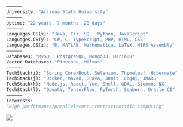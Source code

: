 ```python
——————
University: "Arizona State University"
——————
Uptime: "22 years, 7 months, 28 days"
——————
Languages.CS(x): "Java, C++, SQL, Python, JavaScript"
Languages.CS(y): "C#, C, TypeScript, PHP, HTML, CSS"
Languages.CS(z): "R, MATLAB, Mathematica, LaTeX, MIPS Assembly"
——————
Databases: "MySQL, PostgreSQL, MongoDB, MariaDB"
Vector Databases: "Pinecone, Milvus"
——————
TechStack(i): "Spring Core/Boot, Selenium, Thymeleaf, Hibernate"
TechStack(j): "Docker, Maven, Guava, JUnit, Log4j, JMARS"
TechStack(k): "Node.js, React, Vue, Shell, GDAL, Siemens NX"
TechStack(l): "OpenCV, TensorFlow, PyTorch, Seaborn, Oracle CI"
——————
Interests:
"High performance/parallel/concurrent/scientific computing"       
```

<p align=left>
<img align='left' src='https://github-readme-stats-git-masterrstaa-rickstaa.vercel.app/api/top-langs/?username=morkev&layout=compact&theme=ayu-mirage&hide_border=true&langs_count=16' />
</p>

<!--
///////////////////////////////////////////////////////////////////////////////////////
Best programming language themes from Readme Stats API:
radical, dark, ayu-mirage, nord, blue-green, vue-dark, prussian, gruvbox, 
gruvbox_light, onedark, darcula, gotham, calm, material-palenight, slateorange
///////////////////////////////////////////////////////////////////////////////////////
-->
